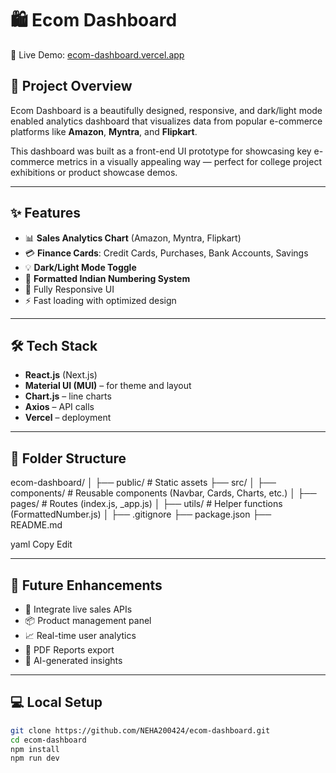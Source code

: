# 🛍️ Ecom Dashboard

🚀 Live Demo: [ecom-dashboard.vercel.app](https://ecom-dashboard-caouuzr5c-nehas-projects-7f5eba01.vercel.app)

## 📌 Project Overview

Ecom Dashboard is a beautifully designed, responsive, and dark/light mode enabled analytics dashboard that visualizes data from popular e-commerce platforms like **Amazon**, **Myntra**, and **Flipkart**.

This dashboard was built as a front-end UI prototype for showcasing key e-commerce metrics in a visually appealing way — perfect for college project exhibitions or product showcase demos.

---

## ✨ Features

- 📊 **Sales Analytics Chart** (Amazon, Myntra, Flipkart)
- 💳 **Finance Cards**: Credit Cards, Purchases, Bank Accounts, Savings
- 💡 **Dark/Light Mode Toggle**
- 🔢 **Formatted Indian Numbering System**
- 📱 Fully Responsive UI
- ⚡ Fast loading with optimized design

---

## 🛠️ Tech Stack

- **React.js** (Next.js)
- **Material UI (MUI)** – for theme and layout
- **Chart.js** – line charts
- **Axios** – API calls
- **Vercel** – deployment

---

## 📂 Folder Structure

ecom-dashboard/
│
├── public/ # Static assets
├── src/
│ ├── components/ # Reusable components (Navbar, Cards, Charts, etc.)
│ ├── pages/ # Routes (index.js, _app.js)
│ ├── utils/ # Helper functions (FormattedNumber.js)
│
├── .gitignore
├── package.json
├── README.md

yaml
Copy
Edit

---

## 🧠 Future Enhancements

- 🔐 Integrate live sales APIs
- 📦 Product management panel
- 📈 Real-time user analytics
- 🧾 PDF Reports export
- 🧠 AI-generated insights

---

## 💻 Local Setup

```bash
git clone https://github.com/NEHA200424/ecom-dashboard.git
cd ecom-dashboard
npm install
npm run dev

